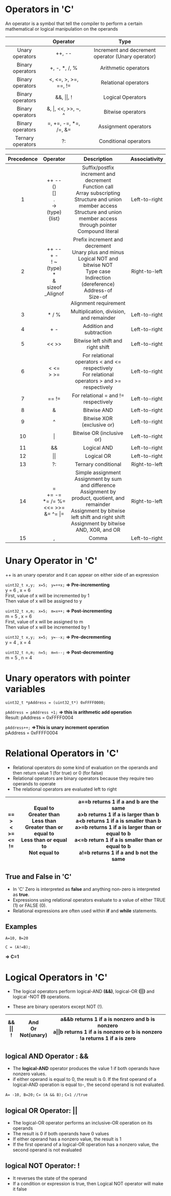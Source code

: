 # Operators in 'C'

An operator is a symbol that tell the compiler to perform a certain mathematical or logical manipulation on the operands

|                   |       Operator        |                       Type                        |
| :---------------: | :-------------------: | :-----------------------------------------------: |
|  Unary operators  |        ++, --         | Increment and decrement operator (Unary operator) |
| Binary operators  |     +, -, *, /, %     |               Arithmetic operators                |
| Binary operators  | <, <=, >, >=, ==, !=  |               Relational operators                |
| Binary operators  |      &&, \|\|, !      |                 Logical Operators                 |
| Binary operators  |  &, \|, <<, >>, ~, ^  |                 Bitwise operators                 |
| Binary operators  | =, +=, -=, *=, /=, &= |               Assignment operators                |
| Ternary operators |          ?:           |               Conditional operators               |

  

| Precedence |                           Operator                           |                         Description                          | Associativity |
| :--------: | :----------------------------------------------------------: | :----------------------------------------------------------: | :-----------: |
|     1      |       ++ -- <br>()<br>[]<br>.<br/>-><br/>(type){list}        | Suffix/postfix increment and decrement<br/>Function call<br/>Array subscripting<br/>Structure and union member access<br/>Structure and union member access through pointer<br/>Compound literal | Left-to-right |
|     2      | ++ --<br/>+ -<br/>! ~<br/>(type)<br/>*<br/>&<br/>sizeof<br/>_Alignof | Prefix increment and decrement<br/>Unary plus and minus<br/>Logical NOT and bitwise NOT<br/>Type case<br/>Indirection (dereference)<br/>Address-of<br/>Size-of<br/>Alignment requirement | Right-to-left |
|     3      |                            * / %                             |           Multiplication, division, and remainder            | Left-to-right |
|     4      |                             + -                              |                   Addition and subtraction                   | Left-to-right |
|     5      |                            << >>                             |              Bitwise left shift and right shift              | Left-to-right |
|     6      |                        < <=<br/>> >=                         | For relational operators < and <= respectively<br/>For relational operators > and >= respectively | Left-to-right |
|     7      |                            == !=                             |             For relational = and != respectively             | Left-to-right |
|     8      |                              &                               |                         Bitwise AND                          | Left-to-right |
|     9      |                              ^                               |                  Bitwise XOR (exclusive or)                  | Left-to-right |
|     10     |                              \|                              |                  Bitwise OR (inclusive or)                   | Left-to-right |
|     11     |                              &&                              |                         Logical AND                          | Left-to-right |
|     12     |                             \|\|                             |                          Logical OR                          | Left-to-right |
|     13     |                              ?:                              |                     Ternary conditional                      | Right-to-left |
|     14     |      =<br/>+= -=<br/>*= /= %=<br/><<= >>=<br/>&= ^= \|=      | Simple assignment<br/>Assignment by sum and difference<br/>Assignment by product, quotient, and remainder<br/>Assignment by bitwise left shift and right shift<br/>Assignment by bitwise AND, XOR, and OR | Right-to-left |
|     15     |                              ,                               |                            Comma                             | Left-to-right |

  

  # Unary Operator in 'C'

++ is an unary operator and it can appear on either side of an expression

`uint32_t x,y; `
`x=5; `
`y=++x;` __=> Pre-incrementing__  
y = 6 , x = 6  
First, value of x will be incremented by 1  
Then value of x will be assigned to y  

`uint32_t x,m; `
`x=5; `
`m=x++;` __=> Post-incrementing__  
m = 5 , x = 6  
First, value of x will be assigned to m  
Then value of x will be incremented by 1  

`uint32_t x,y; `
`x=5; `
`y=--x;` __=> Pre-decrementing__  
y = 4 , x = 4  

`uint32_t n,m; `
`n=5; `
`m=n--;` __=> Post-decrementing__  
m = 5 , n = 4



# Unary operators with pointer variables

`uint32_t *pAddress = (uint32_t*) 0xFFFF0000;`  

`pAddress = pAddress +1;` __=> this is arithmetic add operation__  
Result: pAddress = 0xFFFF0004  

`pAddress++;` __=>This is unary increment operation__  
pAddress = 0xFFFF0004  



# Relational Operators in 'C'

- Relational operators do some kind of evaluation on the operands and then return value 1 (for true) or 0 (for false)
- Relational operators are binary operators because they require two operands to operate
- The relational operators are evaluated left to right

| ==<br>><br/><<br/>>=<br/><=<br/>!= | Equal to<br/>Greater than<br/>Less than<br/>Greater than or equal to<br/>Less than or equal to<br/>Not equal to | a==b returns 1 if a and b are the same<br/>a>b returns 1 if a is larger than b<br/>a<b returns 1 if a is smaller than b<br/>a>=b returns 1 if a is larger than or equal to b<br/>a<=b return 1 if a is smaller than or equal to b<br/>a!=b returns 1 if a and b not the same |
| ---------------------------------- | ------------------------------------------------------------ | ------------------------------------------------------------ |

  

## True and False in 'C'

- In 'C' Zero is interpreted as __false__ and anything non-zero is interpreted as __true__.
- Expressions using relational operators evaluate to a value of either TRUE (1) or FALSE (0).
- Relational expressions are often used within __if__ and __while__ statements.



## Examples

`A=10, B=20`

`C = (A!=B);`

__=> C=1__

  

# Logical Operators in 'C'

- The logical operators perform logical-AND __(&&)__, logical-OR __(||)__ and logical -NOT __(!)__ operations.

- These are binary operators except NOT (!).  

| &&<br>\|\|<br/>! | And<br/>Or<br/>Not(unary) | a&&b returns 1 if a is nonzero and b is nonzero<br/>a\|\|b returns 1 if a is nonzero or b is nonzero<br/>!a returns 1 if a is zero |
| ---------------- | ------------------------- | ------------------------------------------------------------ |

  

## logical AND Operator : &&

- The __logical-AND__ operator produces the value 1 if both operands have nonzero values.
- if either operand is equal to 0, the result is 0. If the first operand of a logical-AND operation is equal to-, the second operand is not evaluated.

`A= -10, B=20;`
`C= (A && B);`
`C=1 //true`  



## logical OR Operator: ||

- The logical-OR operator performs an inclusive-OR operation on its operands
- The result is 0 if both operands have 0 values
- If either operand has a nonzero value, the result is 1
- If the first operand of a logical-OR operation has a nonzero value, the second operand is not evaluated



## logical NOT Operator: !

- It reverses the state of the operand
- If a condition or expression is true, then Logical NOT operator will make it false



